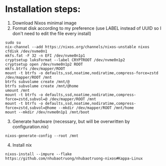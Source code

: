 # Installation steps:

1. Download Nixos minimal image
2. Format disk according to my preference (use LABEL instead of UUID so I don't need to edit the file every install)
```console
sudo su
nix-channel --add https://nixos.org/channels/nixos-unstable nixos
cfdisk /dev/nvme0n1
mkfs.fat -F 32 -n EFI /dev/nvme0n1p1
cryptsetup luksFormat --label CRYPTROOT /dev/nvme0n1p2
cryptsetup open /dev/nvme0n1p2 ROOT
mkfs.btrfs /dev/mapper/ROOT
mount -t btrfs -o defaults,ssd,noatime,nodiratime,compress-force=zstd /dev/mapper/ROOT /mnt
btrfs subvolume create /mnt/@
btrfs subvolume create /mnt/@home
umount /mnt
mount -t btrfs -o defaults,ssd,noatime,nodiratime,compress-force=zstd,subvol=@ /dev/mapper/ROOT /mnt
mount -t btrfs -o defaults,ssd,noatime,nodiratime,compress-force=zstd,subvol=@home --mkdir /dev/mapper/ROOT /mnt/home
mount --mkdir /dev/nvme0n1p1 /mnt/boot
```
3. Generate hardware (necessary, but will be overwritten by configuration.nix)
```console
nixos-generate-config --root /mnt
```
4. Install nix
```console
nixos-install --impure --flake https://github.com/nhubaotruong/nhubaotruong-nixos#Kappa-Linux
```
